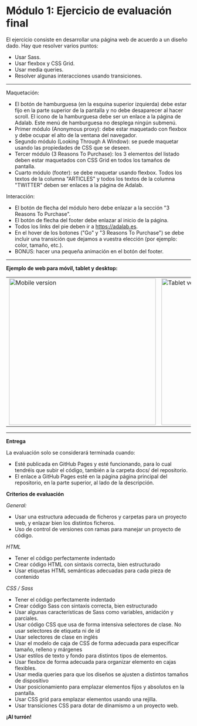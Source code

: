 # Módulo 1: Ejercicio de evaluación final

El ejercicio consiste en desarrollar una página web de acuerdo a un diseño dado. Hay que resolver varios puntos:

- Usar Sass.
- Usar flexbox y CSS Grid.
- Usar media queries.
- Resolver algunas interacciones usando transiciones.

---

Maquetación:

- El botón de hamburguesa (en la esquina superior izquierda) debe estar fijo en la parte superior de la pantalla y no debe desaparecer al hacer scroll. El icono de la hamburguesa debe ser un enlace a la página de Adalab. Este menú de hamburguesa no desplega ningún submenú.
- Primer módulo (Anonymous proxy): debe estar maquetado con flexbox y debe ocupar el alto de la ventana del navegador.
- Segundo módulo (Looking Through A Window): se puede maquetar usando las propiedades de CSS que se deseen.
- Tercer módulo (3 Reasons To Purchase): los 3 elementos del listado deben estar maquetados con CSS Grid en todos los tamaños de pantalla.
- Cuarto módulo (footer): se debe maquetar usando flexbox. Todos los textos de la columna "ARTICLES" y todos los textos de la columna "TWITTER" deben ser enlaces a la página de Adalab.

Interacción:

- El botón de flecha del módulo hero debe enlazar a la sección "3 Reasons To Purchase".
- El botón de flecha del footer debe enlazar al inicio de la página.
- Todos los links del pie deben ir a https://adalab.es.
- En el hover de los botones ("Go" y "3 Reasons To Purchase") se debe incluir una transición que dejamos a vuestra elección (por ejemplo: color, tamaño, etc.).
- BONUS: hacer una pequeña animación en el botón del footer.

---

**Ejemplo de web para móvil, tablet y desktop:**

<table>
  <tr>
    <td>
      <img src="./public/assets/images/mobile.png" alt="Mobile version" height="400"/>
    </td>
    <td>
      <img src="./public/assets/images/tablet.png" alt="Tablet version" height="400"/>
    </td>
    <td>
      <img src="./public/assets/images/desktop.png" alt="Desktop version" height="400"/>
    </td>
  </tr>
</table>

---

**Entrega**

La evaluación solo se considerará terminada cuando:

- Esté publicada en GitHub Pages y esté funcionando, para lo cual tendréis que subir el código, también a la carpeta docs/ del repositorio.
- El enlace a GitHub Pages esté en la página página principal del repositorio, en la parte superior, al lado de la descripción.

**Criterios de evaluación**

_General:_

- Usar una estructura adecuada de ficheros y carpetas para un proyecto web, y enlazar bien los distintos ficheros.
- Uso de control de versiones con ramas para manejar un proyecto de código.

_HTML_

- Tener el código perfectamente indentado
- Crear código HTML con sintaxis correcta, bien estructurado
- Usar etiquetas HTML semánticas adecuadas para cada pieza de contenido

_CSS / Sass_

- Tener el código perfectamente indentado
- Crear código Sass con sintaxis correcta, bien estructurado
- Usar algunas características de Sass como variables, anidación y parciales.
- Usar código CSS que usa de forma intensiva selectores de clase. No usar selectores de etiqueta ni de id
- Usar selectores de clase en inglés
- Usar el modelo de caja de CSS de forma adecuada para especificar tamaño, relleno y márgenes
- Usar estilos de texto y fondo para distintos tipos de elementos.
- Usar flexbox de forma adecuada para organizar elemento en cajas flexibles.
- Usar media queries para que los diseños se ajusten a distintos tamaños de dispositivo
- Usar posicionamiento para emplazar elementos fijos y absolutos en la pantalla.
- Usar CSS grid para emplazar elementos usando una rejilla.
- Usar transiciones CSS para dotar de dinamismo a un proyecto web.

**¡Al turrón!**

